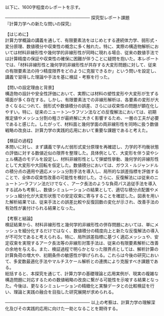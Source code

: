 以下に、1600字程度のレポートを示す。

────────────────────────────
探究型レポート課題  
『計算力学への新たな問いの探究』

【はじめに】  
計算力学概論の講義を通して、有限要素法をはじめとする連続体力学、弱形式・変分原理、数値積分や収束性の概念に多く触れた。特に、実際の構造物解析においては材料非線形性や幾何学的非線形性が同時に現れる場合、従来の数値手法では計算精度の保証や収束性の確保に困難が伴うことに疑問を抱いた。本レポートでは、「材料非線形性と幾何学的非線形性が共存する大変形問題に対して、従来の有限要素法の持つ精度限界をどのように克服できるか」という問いを設定し、講義で習得した理論や手法を基に検証・考察を行った。

【問いの設定理由と背景】  
構造物の設計や安全性評価において、実際には材料の塑性変形や大変形が生ずる場面が多く存在する。しかし、有限要素法での非線形解析は、各要素の変形が大きくなるにつれて、弱形式や数値積分の誤差、さらには収束性の問題が顕在化しやすい。特に、従来のニュートン–ラフソン法などの反復解法においては、初期推定値やメッシュ分割の粗さが最終解に大きく影響するため、一層の工夫が必要であると感じた。したがって、材料面と幾何学面の両非線形性を同時に扱う数値戦略の改良は、計算力学の実践的応用において重要な課題であると考えた。

【検証の過程】  
本問いに対し、まず講義で学んだ弱形式変分原理を再確認し、力学的不均衡状態の評価に対する数値近似の限界を整理した。具体例として、大変形を伴う梁やシェル構造のモデルを設定し、材料非線形性として弾塑性挙動、幾何学的非線形性として大変形や大回転を仮定した。数値積分においては、ガウス・ルジャンドルの積分点の適用や適応メッシュ分割手法を導入し、局所的な誤差指標を評価することで、全体の収束性改善の可能性を検討した。さらに、反復解法には従来のニュートン–ラフソン法だけでなく、アーク長法のような負荷パス追従手法を導入する試みも考察し、数値シミュレーションの結果として、適切な積分点配置やメッシュ細分化が大変形状態での安定収束に寄与することを確認した。図表を用いた解析結果では、従来手法との誤差比較や反復回数の変化が示され、改善手法の有効性が裏付けられる結果となった。

【考察と結論】  
検証結果から、材料非線形性と幾何学的非線形性の併存問題においては、単にメッシュを細分化するだけではなく、数値積分の精度向上と新たな反復解法の導入が不可欠であると考えられる。特に、局所誤差指標に基づく適応メッシュや、安定収束を実現するアーク長法等の非線形対策手法は、従来の有限要素解析に改善の余地を与える。また、検証過程で明らかとなった限界点としては、解析計算の計算負荷の増大や、初期条件の敏感性が挙げられる。これらは今後の研究において、多変数最適化手法やマルチスケール解析との連携により克服すべき課題である。  
総括すると、本探究を通じて、計算力学の基礎理論と応用実例が、現実の複雑な構造問題に対応するための数値戦略の改良に繋がる可能性を示唆する結果となった。今後は、更なるシミュレーションの精緻化と実験データとの比較検証を行い、理論と実践の融合を目指した研究展開が求められる。

────────────────────────────
以上の考察は、計算力学の理解深化及びその実践的応用に向けた一助となることを期待する。